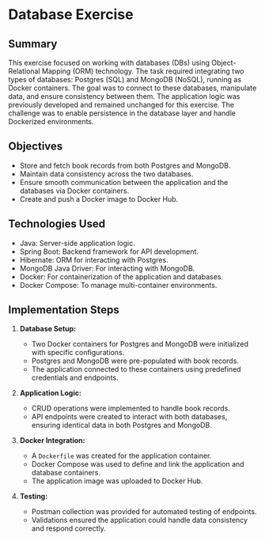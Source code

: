 # Database Exercise

## Summary
This exercise focused on working with databases (DBs) using Object-Relational Mapping (ORM) technology. The task required integrating two types of databases: Postgres (SQL) and MongoDB (NoSQL), running as Docker containers. The goal was to connect to these databases, manipulate data, and ensure consistency between them. The application logic was previously developed and remained unchanged for this exercise. The challenge was to enable persistence in the database layer and handle Dockerized environments.

## Objectives
- Store and fetch book records from both Postgres and MongoDB.
- Maintain data consistency across the two databases.
- Ensure smooth communication between the application and the databases via Docker containers.
- Create and push a Docker image to Docker Hub.

## Technologies Used
- Java: Server-side application logic.
- Spring Boot: Backend framework for API development.
- Hibernate: ORM for interacting with Postgres.
- MongoDB Java Driver: For interacting with MongoDB.
- Docker: For containerization of the application and databases.
- Docker Compose: To manage multi-container environments.

## Implementation Steps
1. **Database Setup:**
   - Two Docker containers for Postgres and MongoDB were initialized with specific configurations.
   - Postgres and MongoDB were pre-populated with book records.
   - The application connected to these containers using predefined credentials and endpoints.

2. **Application Logic:**
   - CRUD operations were implemented to handle book records.
   - API endpoints were created to interact with both databases, ensuring identical data in both Postgres and MongoDB.

3. **Docker Integration:**
   - A `Dockerfile` was created for the application container.
   - Docker Compose was used to define and link the application and database containers.
   - The application image was uploaded to Docker Hub.

4. **Testing:**
   - Postman collection was provided for automated testing of endpoints.
   - Validations ensured the application could handle data consistency and respond correctly.
